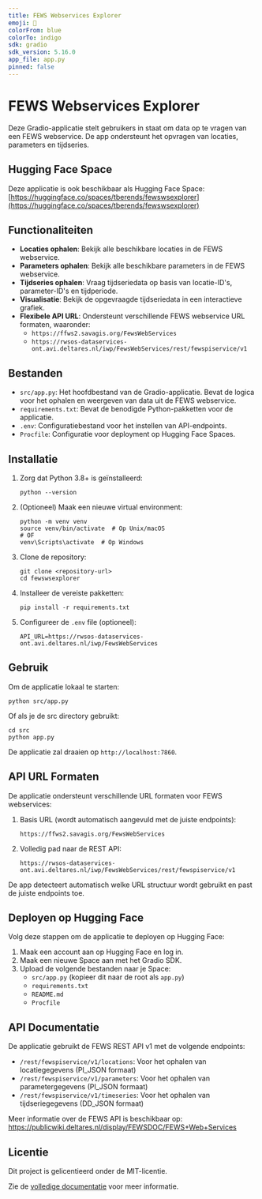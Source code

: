 ```yaml
---
title: FEWS Webservices Explorer
emoji: 🌊
colorFrom: blue
colorTo: indigo
sdk: gradio
sdk_version: 5.16.0
app_file: app.py
pinned: false
---
```


# FEWS Webservices Explorer

Deze Gradio-applicatie stelt gebruikers in staat om data op te vragen van een FEWS webservice. De app ondersteunt het opvragen van locaties, parameters en tijdseries.

## Hugging Face Space

Deze applicatie is ook beschikbaar als Hugging Face Space:
[https://huggingface.co/spaces/tberends/fewswsexplorer](https://huggingface.co/spaces/tberends/fewswsexplorer)

## Functionaliteiten

- **Locaties ophalen**: Bekijk alle beschikbare locaties in de FEWS webservice.
- **Parameters ophalen**: Bekijk alle beschikbare parameters in de FEWS webservice.
- **Tijdseries ophalen**: Vraag tijdseriedata op basis van locatie-ID's, parameter-ID's en tijdperiode.
- **Visualisatie**: Bekijk de opgevraagde tijdseriedata in een interactieve grafiek.
- **Flexibele API URL**: Ondersteunt verschillende FEWS webservice URL formaten, waaronder:
  - `https://ffws2.savagis.org/FewsWebServices`
  - `https://rwsos-dataservices-ont.avi.deltares.nl/iwp/FewsWebServices/rest/fewspiservice/v1`

## Bestanden

- `src/app.py`: Het hoofdbestand van de Gradio-applicatie. Bevat de logica voor het ophalen en weergeven van data uit de FEWS webservice.
- `requirements.txt`: Bevat de benodigde Python-pakketten voor de applicatie.
- `.env`: Configuratiebestand voor het instellen van API-endpoints.
- `Procfile`: Configuratie voor deployment op Hugging Face Spaces.

## Installatie

1. Zorg dat Python 3.8+ is geïnstalleerd:
   ```
   python --version
   ```

2. (Optioneel) Maak een nieuwe virtual environment:
   ```
   python -m venv venv
   source venv/bin/activate  # Op Unix/macOS
   # OF
   venv\Scripts\activate  # Op Windows
   ```

3. Clone de repository:
   ```
   git clone <repository-url>
   cd fewswsexplorer
   ```

4. Installeer de vereiste pakketten:
   ```
   pip install -r requirements.txt
   ```

5. Configureer de `.env` file (optioneel):
   ```
   API_URL=https://rwsos-dataservices-ont.avi.deltares.nl/iwp/FewsWebServices
   ```

## Gebruik

Om de applicatie lokaal te starten:
```
python src/app.py
```

Of als je de src directory gebruikt:
```
cd src
python app.py
```

De applicatie zal draaien op `http://localhost:7860`.

## API URL Formaten

De applicatie ondersteunt verschillende URL formaten voor FEWS webservices:

1. Basis URL (wordt automatisch aangevuld met de juiste endpoints):
   ```
   https://ffws2.savagis.org/FewsWebServices
   ```

2. Volledig pad naar de REST API:
   ```
   https://rwsos-dataservices-ont.avi.deltares.nl/iwp/FewsWebServices/rest/fewspiservice/v1
   ```

De app detecteert automatisch welke URL structuur wordt gebruikt en past de juiste endpoints toe.

## Deployen op Hugging Face

Volg deze stappen om de applicatie te deployen op Hugging Face:

1. Maak een account aan op Hugging Face en log in.
2. Maak een nieuwe Space aan met het Gradio SDK.
3. Upload de volgende bestanden naar je Space:
   - `src/app.py` (kopieer dit naar de root als `app.py`)
   - `requirements.txt`
   - `README.md`
   - `Procfile`

## API Documentatie

De applicatie gebruikt de FEWS REST API v1 met de volgende endpoints:
- `/rest/fewspiservice/v1/locations`: Voor het ophalen van locatiegegevens (PI_JSON formaat)
- `/rest/fewspiservice/v1/parameters`: Voor het ophalen van parametergegevens (PI_JSON formaat)
- `/rest/fewspiservice/v1/timeseries`: Voor het ophalen van tijdseriegegevens (DD_JSON formaat)

Meer informatie over de FEWS API is beschikbaar op:
https://publicwiki.deltares.nl/display/FEWSDOC/FEWS+Web+Services

## Licentie

Dit project is gelicentieerd onder de MIT-licentie.

Zie de [volledige documentatie](https://github.com/je-gebruikersnaam/je-repo-naam) voor meer informatie.